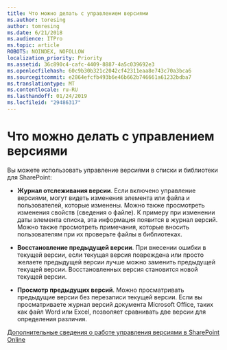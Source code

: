 ```yaml
---
title: Что можно делать с управлением версиями
ms.author: toresing
author: tomresing
ms.date: 6/21/2018
ms.audience: ITPro
ms.topic: article
ROBOTS: NOINDEX, NOFOLLOW
localization_priority: Priority
ms.assetid: 36c890c4-cafc-4409-8887-4a5c039692e3
ms.openlocfilehash: 60c9b30b321c2042cf42311eaa8e743c70a3bca6
ms.sourcegitcommit: e2864efcfb493b6e46b662b746661a61232bdba7
ms.translationtype: MT
ms.contentlocale: ru-RU
ms.lasthandoff: 01/24/2019
ms.locfileid: "29486317"
---
```

# <a name="what-can-i-do-with-versioning"></a>Что можно делать с управлением версиями

Вы можете использовать управление версиями в списки и библиотеки для SharePoint:
  
- **Журнал отслеживания версии**. Если включено управление версиями, могут видеть изменения элемента или файла и пользователей, которые изменены. Можно также просмотреть изменения свойств (сведения о файле). К примеру при изменении даты элемента списка, эта информация появится в журнал версий. Можно также просмотреть примечания, которые вносить пользователям при их проверьте файлы в библиотеках. 
    
- **Восстановление предыдущей версии**. При внесении ошибки в текущей версии, если текущая версия повреждена или просто желаете предыдущей версии лучше можно заменить предыдущей текущей версии. Восстановленных версия становится новой текущей версии. 
    
- **Просмотр предыдущих версий**. Можно просматривать предыдущие версии без перезаписи текущей версии. Если вы просматриваете журнал версий документа Microsoft Office, таких как файл Word или Excel, позволяет сравнивать две версии для определения различия. 
    
[Дополнительные сведения о работе управления версиями в SharePoint Online](https://go.microsoft.com/fwlink/?linkid=875710)
  

